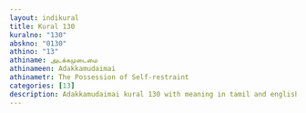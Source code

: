 ```yaml
---
layout: indikural
title: Kural 130
kuralno: "130"
abskno: "0130"
athino: "13"
athiname: அடக்கமுடைமை
athinameen: Adakkamudaimai
athinametr: The Possession of Self-restraint
categories: [13]
description: Adakkamudaimai kural 130 with meaning in tamil and english 
---
```


